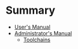 # Summary

* [User's Manual](users/README.md)
* [Administrator's Manual](administrators/README.md)
  * [Toolchains](administrators/toolchains/README.md)

